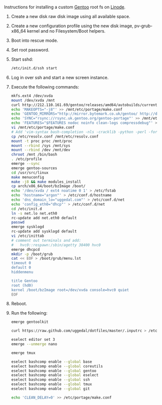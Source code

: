 Instructions for installing a custom [Gentoo][] root fs on
[Linode][].

1. Create a new disk raw disk image using all available space.
2. Create a new configuration profile using the new disk image,
   pv-grub-x86_64 kernel and no Filesystem/Boot helpers.
3. Boot into rescue mode.
4. Set root password.
5. Start sshd:

    ```sh
    /etc/init.d/ssh start
    ```
6. Log in over ssh and start a new screen instance.
7. Execute the following commands:

    ```sh
    mkfs.ext4 /dev/xvda
    mount /dev/xvda /mnt
    curl http://212.110.161.69/gentoo/releases/amd64/autobuilds/current-stage3-amd64-nomultilib/stage3-amd64-nomultilib-20131226.tar.bz2 | tar xjp -C /mnt
    echo 'MAKEOPTS="-j8"' >> /mnt/etc/portage/make.conf
    echo 'GENTOO_MIRRORS="http://mirror.bytemark.co.uk/gentoo/ http://distfiles.gentoo.org http://www.ibiblio.org/pub/Linux/distributions/gentoo"' >> /mnt/etc/portage/make.conf
    echo 'SYNC="rsync://rsync.uk.gentoo.org/gentoo-portage"' >> /mnt/etc/portage/make.conf
    echo 'FEATURES="$FEATURES nodoc noinfo clean-logs compressdebug"' >> /mnt/etc/portage/make.conf
    vi /mnt/etc/portage/make.conf
    # Add 'vim-syntax bash-completion -nls -cracklib -python -perl -fortran -openmp -zeroconf -tcpd' to USE
    cp /etc/resolv.conf /mnt/etc/resolv.conf
    mount -t proc proc /mnt/proc
    mount --rbind /sys /mnt/sys
    mount --rbind /dev /mnt/dev
    chroot /mnt /bin/bash
    . /etc/profile
    emerge --sync
    emerge gentoo-sources
    cd /usr/src/linux
    make menuconfig
    make -j8 && make modules_install
    cp arch/x86_64/boot/bzImage /boot/
    echo '/dev/xvda / ext4 noatime 0 1' > /etc/fstab
    echo 'hostname="argon"' > /etc/conf.d/hostname
    echo 'dns_domain_lo="uggedal.com"' > /etc/conf.d/net
    echo 'config_eth0="dhcp"' > /etc/conf.d/net
    cd /etc/init.d
    ln -s net.lo net.eth0
    rc-update add net.eth0 default
    passwd
    emerge sysklogd
    rc-update add sysklogd default
    vi /etc/inittab
    # comment out terminals and add:
    #   hvc0::respawn:/sbin/agetty 38400 hvc0
    emerge dhcpcd
    mkdir -p /boot/grub
    cat << EOF > /boot/grub/menu.lst
    timeout 0
    default 0
    hiddenmenu

    title Gentoo
    root (hd0)
    kernel /boot/bzImage root=/dev/xvda console=hvc0 quiet
    EOF
    ```
8. Reboot.
9. Run the following:

    ```sh
    emerge gentoolkit

    curl https://raw.github.com/uggedal/dotfiles/master/.inputrc > /etc/inputrc

    eselect editor set 3
    emerge --unmerge nano

    emerge tmux

    eselect bashcomp enable --global base
    eselect bashcomp enable --global coreutils
    eselect bashcomp enable --global gentoo
    eselect bashcomp enable --global eselect
    eselect bashcomp enable --global ssh
    eselect bashcomp enable --global tmux
    eselect bashcomp enable --global git

    echo 'CLEAN_DELAY=0' >> /etc/portage/make.conf
    ```

[gentoo]: http://gentoo.org/
[Linode]: https://www.linode.com/
